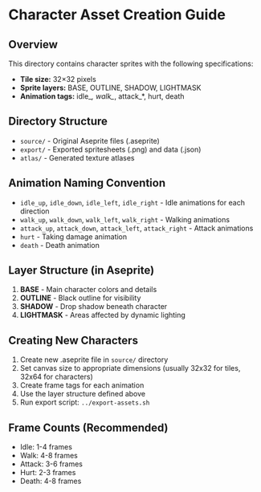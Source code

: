 # Character Asset Creation Guide

## Overview
This directory contains character sprites with the following specifications:
- **Tile size:** 32×32 pixels
- **Sprite layers:** BASE, OUTLINE, SHADOW, LIGHTMASK
- **Animation tags:** idle_*, walk_*, attack_*, hurt, death

## Directory Structure
- `source/` - Original Aseprite files (.aseprite)
- `export/` - Exported spritesheets (.png) and data (.json)
- `atlas/` - Generated texture atlases

## Animation Naming Convention
- `idle_up`, `idle_down`, `idle_left`, `idle_right` - Idle animations for each direction
- `walk_up`, `walk_down`, `walk_left`, `walk_right` - Walking animations
- `attack_up`, `attack_down`, `attack_left`, `attack_right` - Attack animations
- `hurt` - Taking damage animation
- `death` - Death animation

## Layer Structure (in Aseprite)
1. **BASE** - Main character colors and details
2. **OUTLINE** - Black outline for visibility
3. **SHADOW** - Drop shadow beneath character
4. **LIGHTMASK** - Areas affected by dynamic lighting

## Creating New Characters
1. Create new .aseprite file in `source/` directory
2. Set canvas size to appropriate dimensions (usually 32x32 for tiles, 32x64 for characters)
3. Create frame tags for each animation
4. Use the layer structure defined above
5. Run export script: `../export-assets.sh`

## Frame Counts (Recommended)
- Idle: 1-4 frames
- Walk: 4-8 frames
- Attack: 3-6 frames
- Hurt: 2-3 frames
- Death: 4-8 frames